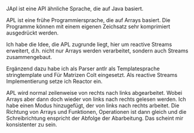 
JApl ist eine APl ähnliche Sprache, die auf Java basiert.

APL ist eine frühe Programmiersprache, die auf Arrays 
basiert. Die Programme können mit einem eigenen Zeichsatz 
sehr komprimiert ausgedrückt werden.

Ich habe die Idee, die APL zugrunde liegt, hier um reactive Streams
erweitert, d.h.  nicht nur Arrays werden verarbeitet, sondern auch 
Streams zusammengebaut.

Ergänzend dazu habe ich als Parser antlr als Templatesprache stringtemplate 
und Für Matrizen Colt eingesetzt. 
Als reactive Streams Implementierung setze ich Reactor ein.

APL wird normal zeilenweise von rechts nach links abgearbeitet.
Wobei Arrays aber dann doch wieder von links nach rechts gelesen werden.
Ich habe einen Modus hinzugefügt, der von links nach rechts arbeitet.
Die Richtung von Arrays und Funktionen, Operationen ist dann gleich
und die Schreibrichtung enspricht der Abfolge der Abarbeitung.
Das scheint mir konsistenter zu sein.



